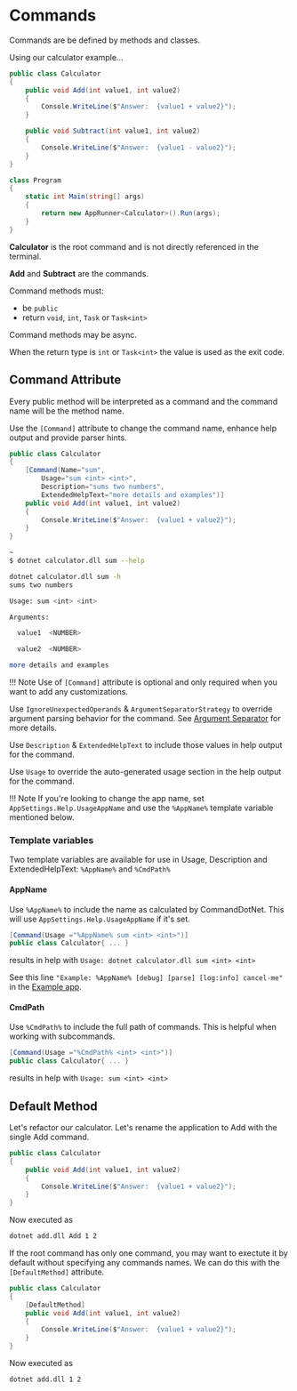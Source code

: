 # Commands

Commands are be defined by methods and classes.

Using our calculator example...

```c#
public class Calculator
{
    public void Add(int value1, int value2)
    {
        Console.WriteLine($"Answer:  {value1 + value2}");
    }

    public void Subtract(int value1, int value2)
    {
        Console.WriteLine($"Answer:  {value1 - value2}");
    }
}

class Program
{
    static int Main(string[] args)
    {
        return new AppRunner<Calculator>().Run(args);
    }
}
```

__Calculator__ is the root command and is not directly referenced in the terminal.

__Add__ and __Subtract__ are the commands. 

Command methods must:

* be `public`
* return `void`, `int`, `Task` or `Task<int>`

Command methods may be async.

When the return type is `int` or `Task<int>` the value is used as the exit code.

## Command Attribute

Every public method will be interpreted as a command and the command name will be the method name.

Use the `[Command]` attribute to change the command name, enhance help output and provide parser hints.

```c#
public class Calculator
{
    [Command(Name="sum",
        Usage="sum <int> <int>",
        Description="sums two numbers",
        ExtendedHelpText="more details and examples")]
    public void Add(int value1, int value2)
    {
        Console.WriteLine($"Answer:  {value1 + value2}");
    }
}
```

```bash
~
$ dotnet calculator.dll sum --help

dotnet calculator.dll sum -h
sums two numbers

Usage: sum <int> <int>

Arguments:

  value1  <NUMBER>

  value2  <NUMBER>

more details and examples

```

!!! Note
    Use of `[Command]` attribute is optional and only required when you want to add any customizations. 

Use `IgnoreUnexpectedOperands` & `ArgumentSeparatorStrategy` to override argument parsing behavior for the command. See [Argument Separator](../ArgumentValues/argument-separator.md) for more details.

Use `Description` & `ExtendedHelpText` to include those values in help output for the command.

Use `Usage` to override the auto-generated usage section in the help output for the command.

!!! Note
    If you're looking to change the app name, set `AppSettings.Help.UsageAppName` and use the `%AppName%` template variable mentioned below.

### Template variables

Two template variables are available for use in Usage, Description and ExtendedHelpText: `%AppName%` and `%CmdPath%`

#### AppName

Use `%AppName%` to include the name as calculated by CommandDotNet. This will use `AppSettings.Help.UsageAppName` if it's set.

```c#
[Command(Usage ="%AppName% sum <int> <int>")]
public class Calculator{ ... }
```
results in help with `Usage: dotnet calculator.dll sum <int> <int>`

See this line `"Example: %AppName% [debug] [parse] [log:info] cancel-me"` in the [Example app](https://github.com/bilal-fazlani/commanddotnet/blob/master/CommandDotNet.Example/Examples.cs#L14).

#### CmdPath

Use `%CmdPath%` to include the full path of commands. This is helpful when working with subcommands.

```c#
[Command(Usage ="%CmdPath% <int> <int>")]
public class Calculator{ ... }
```
results in help with `Usage: sum <int> <int>`

## Default Method

Let's refactor our calculator. Let's rename the application to Add with the single Add command.

```c#
public class Calculator
{
    public void Add(int value1, int value2)
    {
        Console.WriteLine($"Answer:  {value1 + value2}");
    }
}
```

Now executed as

```bash
dotnet add.dll Add 1 2
```

If the root command has only one command, you may want to exectute it by default without specifying any commands names. We can do this with the `[DefaultMethod]` attribute.

```c#
public class Calculator
{
    [DefaultMethod]
    public void Add(int value1, int value2)
    {
        Console.WriteLine($"Answer:  {value1 + value2}");
    }
}
```

Now executed as

```bash
dotnet add.dll 1 2
```
